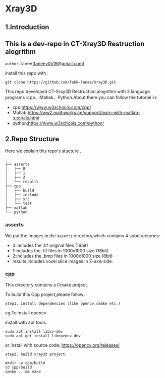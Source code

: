 # Xray3D

## 1.Introduction
## This is a dev-repo in CT-Xray3D Restruction alogrithm

`author`:Tanee(taneey0519@gmail.com)

install this repo with :
```
git clone https://github.com/Takk-Tanee/Xray3D.git
```

This repo developed CT-Xray3D Restruction alogrithm with 3 language programs :cpp、Matlab、Python.About them you can follow the tutorial in:
- cpp:https://www.w3schools.com/cpp/
- Matlab:https://ww2.mathworks.cn/support/learn-with-matlab-tutorials.html
- python:https://www.w3schools.com/python/

## 2.Repo Structure

Here we explain this repo's stucture .

```
.
├── asserts
│   ├── 0
│   ├── 1
│   ├── 2
│   └── results
├── cpp
│   ├── build
│   ├── include
│   ├── src
│   └── test
├── matlab
└── python
```
### asserts
We put the images in the `asserts` directory,which contains 4 subdirectories:
- 0:includes the .tif original files (16bit)
- 1:includes the .tif  files in 1000x1000 size (16bit)
- 2:includes the .bmp  files in 1000x1000 size (8bit)
- results:includes voxel slice images in Z-axis side.


### cpp
This  directory contains a Cmake project.

To build this Cpp project,please follow:

`step1. install dependencies (like opencv,cmake etc.)`

eg.To install opencv

 install with apt tools.
```
sudo apt install libcv-dev
sudo apt-get install libopencv-dev
```
or install with source code:
https://opencv.org/releases/

`step2. build xray3d project`
```
mkdir -p cpp/build
cd cpp/build
cmake .. && make
```


